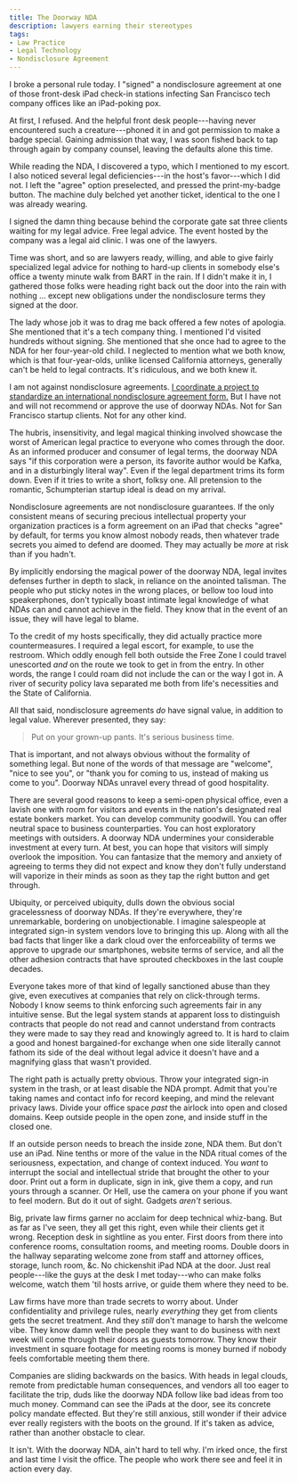 ```yaml
---
title: The Doorway NDA
description: lawyers earning their stereotypes
tags:
- Law Practice
- Legal Technology
- Nondisclosure Agreement
---
```


I broke a personal rule today.  I "signed" a nondisclosure agreement at one of those front-desk iPad check-in stations infecting San Francisco tech company offices like an iPad-poking pox.

At first, I refused.  And the helpful front desk people---having never encountered such a creature---phoned it in and got permission to make a badge special.  Gaining admission that way, I was soon fished back to tap through again by company counsel, leaving the defaults alone this time.

While reading the NDA, I discovered a typo, which I mentioned to my escort.  I also noticed several legal deficiencies---in the host's favor---which I did not.  I left the "agree" option preselected, and pressed the print-my-badge button.  The machine duly belched yet another ticket, identical to the one I was already wearing.

I signed the damn thing because behind the corporate gate sat three clients waiting for my legal advice.  Free legal advice.  The event hosted by the company was a legal aid clinic.  I was one of the lawyers.

Time was short, and so are lawyers ready, willing, and able to give fairly specialized legal advice for nothing to hard-up clients in somebody else's office a twenty minute walk from BART in the rain.  If I didn't make it in, I gathered those folks were heading right back out the door into the rain with nothing ... except new obligations under the nondisclosure terms they signed at the door.

The lady whose job it was to drag me back offered a few notes of apologia.  She mentioned that it's a tech company thing.  I mentioned I'd visited hundreds without signing.  She mentioned that she once had to agree to the NDA for her four-year-old child.  I neglected to mention what we both know, which is that four-year-olds, unlike licensed California attorneys, generally can't be held to legal contracts.  It's ridiculous, and we both knew it.

I am not against nondisclosure agreements.  [I coordinate a project to standardize an international nondisclosure agreement form.](https://waypointnda.com)  But I have not and will not recommend or approve the use of doorway NDAs.  Not for San Francisco startup clients.  Not for any other kind.

The hubris, insensitivity, and legal magical thinking involved showcase the worst of American legal practice to everyone who comes through the door.  As an informed producer and consumer of legal terms, the doorway NDA says "if this corporation were a person, its favorite author would be Kafka, and in a disturbingly literal way".  Even if the legal department trims its form down.  Even if it tries to write a short, folksy one.  All pretension to the romantic, Schumpterian startup ideal is dead on my arrival.

Nondisclosure agreements are not nondisclosure guarantees.  If the only consistent means of securing precious intellectual property your organization practices is a form agreement on an iPad that checks "agree" by default, for terms you know almost nobody reads, then whatever trade secrets you aimed to defend are doomed.  They may actually be _more_ at risk than if you hadn't.

By implicitly endorsing the magical power of the doorway NDA, legal invites defenses further in depth to slack, in reliance on the anointed talisman.  The people who put sticky notes in the wrong places, or bellow too loud into speakerphones, don't typically boast intimate legal knowledge of what NDAs can and cannot achieve in the field.  They know that in the event of an issue, they will have legal to blame.

To the credit of my hosts specifically, they did actually practice more countermeasures.  I required a legal escort, for example, to use the restroom.  Which oddly enough fell both outside the Free Zone I could travel unescorted _and_ on the route we took to get in from the entry.  In other words, the range I could roam did not include the can or the way I got in.  A river of security policy lava separated me both from life's necessities and the State of California.

All that said, nondisclosure agreements _do_ have signal value, in addition to legal value.  Wherever presented, they say:

> Put on your grown-up pants.  It's serious business time.

That is important, and not always obvious without the formality of something legal.  But none of the words of that message are "welcome", "nice to see you", or "thank you for coming to us, instead of making us come to you".  Doorway NDAs unravel every thread of good hospitality.

There are several good reasons to keep a semi-open physical office, even a lavish one with room for visitors and events in the nation's designated real estate bonkers market.   You can develop community goodwill.  You can offer neutral space to business counterparties.  You can host exploratory meetings with outsiders.  A doorway NDA undermines your considerable investment at every turn.  At best, you can hope that visitors will simply overlook the imposition.  You can fantasize that the memory and anxiety of agreeing to terms they did not expect and know they don't fully understand will vaporize in their minds as soon as they tap the right button and get through.

Ubiquity, or perceived ubiquity, dulls down the obvious social gracelessness of doorway NDAs.  If they're everywhere, they're unremarkable, bordering on unobjectionable.  I imagine salespeople at integrated sign-in system vendors love to bringing this up.  Along with all the bad facts that linger like a dark cloud over the enforceability of terms we approve to upgrade our smartphones, website terms of service, and all the other adhesion contracts that have sprouted checkboxes in the last couple decades.

Everyone takes more of that kind of legally sanctioned abuse than they give, even executives at companies that rely on click-through terms.  Nobody I know seems to think enforcing such agreements fair in any intuitive sense.  But the legal system stands at apparent loss to distinguish contracts that people do not read and cannot understand from contracts they were made to say they read and knowingly agreed to.  It is hard to claim a good and honest bargained-for exchange when one side literally cannot fathom its side of the deal without legal advice it doesn't have and a magnifying glass that wasn't provided.

The right path is actually pretty obvious.  Throw your integrated sign-in system in the trash, or at least disable the NDA prompt.  Admit that you're taking names and contact info for record keeping, and mind the relevant privacy laws.  Divide your office space _past_ the airlock into open and closed domains.  Keep outside people in the open zone, and inside stuff in the closed one.

If an outside person needs to breach the inside zone, NDA them.  But don't use an iPad.  Nine tenths or more of the value in the NDA ritual comes of the seriousness, expectation, and change of context induced.  You _want_ to interrupt the social and intellectual stride that brought the other to your door.  Print out a form in duplicate, sign in ink, give them a copy, and run yours through a scanner.  Or Hell, use the camera on your phone if you want to feel modern.  But do it out of sight.  Gadgets _aren't_ serious.

Big, private law firms garner no acclaim for deep technical whiz-bang.  But as far as I've seen, they all get this right, even while their clients get it wrong.  Reception desk in sightline as you enter.  First doors from there into conference rooms, consultation rooms, and meeting rooms.  Double doors in the hallway separating welcome zone from staff and attorney offices, storage, lunch room, &c.  No chickenshit iPad NDA at the door.  Just real people---like the guys at the desk I met today---who can make folks welcome, watch them 'til hosts arrive, or guide them where they need to be.

Law firms have more than trade secrets to worry about.  Under confidentiality and privilege rules, nearly _everything_ they get from clients gets the secret treatment.  And they _still_ don't manage to harsh the welcome vibe.  They know damn well the people they want to do business with next week will come through their doors as guests tomorrow.  They know their investment in square footage for meeting rooms is money burned if nobody feels comfortable meeting them there.

Companies are sliding backwards on the basics.  With heads in legal clouds, remote from predictable human consequences, and vendors all too eager to facilitate the trip, duds like the doorway NDA follow like bad ideas from too much money.  Command can see the iPads at the door, see its concrete policy mandate effected.  But they're still anxious, still wonder if their advice ever really registers with the boots on the ground.  If it's taken as advice, rather than another obstacle to clear.

It isn't.  With the doorway NDA, ain't hard to tell why.  I'm irked once, the first and last time I visit the office.  The people who work there see and feel it in action every day.
